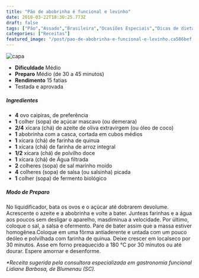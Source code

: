 ```yaml
---
title: "Pão de abobrinha é funcional e levinho"
date: 2018-03-22T18:30:25.773Z
draft: false
tags: ["Pão","Assado","Brasileira","Ocasiões Especiais","Dicas de dieta","Pães"]
categories: ["Receitas"]
featured_image: "/post/pao-de-abobrinha-e-funcional-e-levinho.ca586bef.jpg"
---
```


![capa](/post/pao-de-abobrinha-e-funcional-e-levinho.ca586bef.jpg)

*   **Dificuldade** Médio
*   **Preparo** Médio (de 30 a 45 minutos)
*   **Rendimento** 15 fatias
*   Testada e aprovada
    

##### Ingredientes

*   **4** ovo caipiras, de preferência
*   **1** colher (sopa) de açúcar mascavo (ou demerara)
*   **2/4** xícara (chá) de azeite de oliva extravirgem (ou óleo de coco)
*   **1** abobrinha com a casca, cortada em cubos médios
*   **1** xícara (chá) de farinha de quinua
*   **1** xícara (chá) de farinha de arroz integral
*   **1/2** xícara (chá) de polvilho doce
*   **1** xícara (chá) de Água filtrada
*   **2** colheres (sopa) de sal marinho moído
*   **4** colheres (sopa) de salsa (ou salsinha) picada
*   **1** colher (sopa) de fermento biológico

##### Modo de Preparo

No liquidificador, bata os ovos e o açúcar até dobrarem devolume. Acrescente o azeite e a abobrinha e volte a bater. Junteas farinhas e a água aos poucos sem desligar o aparelho, masdiminua a velocidade. Por último, coloque o sal, a salsa e ofermento. Pare de bater assim que a massa estiver homogênea.Coloque em uma fôrma antiaderente e untada com um pouco deóleo e polvilhada com farinha de quinua. Deixe crescer em localseco por 30 minutos. Asse em forno preaquecido a 180 °C por 30 minutos ou até dourar. Espere amornar e desenforme.

_*Receita sugerida pela consultora especializada em gastronomia funcional Lidiane Barbosa, de Blumenau (SC)._
